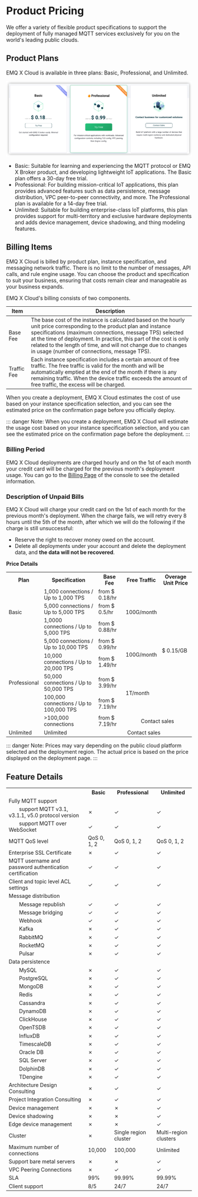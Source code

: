 # Product Pricing

We offer a variety of flexible product specifications to support the deployment of fully managed MQTT services exclusively for you on the world's leading public clouds.

## Product Plans

EMQ X Cloud is available in three plans: Basic, Professional, and Unlimited.

![plan](./_assets/pricing.png)

- Basic: Suitable for learning and experiencing the MQTT protocol or EMQ X Broker product, and developing lightweight IoT applications. The Basic plan offers a 30-day free trial.
- Professional: For building mission-critical IoT applications, this plan provides advanced features such as data persistence, message distribution, VPC peer-to-peer connectivity, and more. The Professional plan is available for a 14-day free trial.
- Unlimited: Suitable for building enterprise-class IoT platforms, this plan provides support for multi-territory and exclusive hardware deployments and adds device management, device shadowing, and thing modeling features.



## Billing Items

EMQ X Cloud is billed by product plan, instance specification, and messaging network traffic. There is no limit to the number of messages, API calls, and rule engine usage. You can choose the product and specification to suit your business, ensuring that costs remain clear and manageable as your business expands.

EMQ X Cloud's billing consists of two components.

| Item         | Description                                                  |
| ----------- | ----------------------------------------------------------- |
| Base Fee    | The base cost of the instance is calculated based on the hourly unit price corresponding to the product plan and instance specifications (maximum connections, message TPS) selected at the time of deployment. In practice, this part of the cost is only related to the length of time, and will not change due to changes in usage (number of connections, message TPS).
| Traffic Fee | Each instance specification includes a certain amount of free traffic. The free traffic is valid for the month and will be automatically emptied at the end of the month if there is any remaining traffic. When the device traffic exceeds the amount of free traffic, the excess will be charged. |

When you create a deployment, EMQ X Cloud estimates the cost of use based on your instance specification selection, and you can see the estimated price on the confirmation page before you officially deploy.

::: danger
Note: When you create a deployment, EMQ X Cloud will estimate the usage cost based on your instance specification selection, and you can see the estimated price on the confirmation page before the deployment.
:::



### Billing Period

EMQ X Cloud deployments are charged hourly and on the 1st of each month your credit card will be charged for the previous month's deployment usage. You can go to the [Billing Page](<https://cloud-intl.emqx.com/console/billing/overview>) of the console to see the detailed information.



### Description of Unpaid Bills

EMQ X Cloud will charge your credit card on the 1st of each month for the previous month's deployment. When the charge fails, we will retry every 8 hours until the 5th of the month, after which we will do the following if the charge is still unsuccessful:

- Reserve the right to recover money owed on the account.
- Delete all deployments under your account and delete the deployment data, and **the data will not be recovered**.



**Price Details**

<table>
   <tr>
      <th>Plan</th>
      <th>Specification</th>
      <th>Base Fee</th>
      <th>Free Traffic</th>
      <th>Overage Unit Price</th>
   </tr>
   <tr>
      <td rowspan="3">Basic</td>
      <td>1,000 connections / Up to 1,000 TPS</td>
      <td>from $ 0.18/hr</td>
      <td rowspan="3">100G/month</td>
      <td rowspan="7">$ 0.15/GB</td>
   </tr>
   <tr>
      <td>5,000 connections / Up to 5,000 TPS</td>
      <td>from $ 0.5/hr</td>
   </tr>
   <tr>
      <td>1,0000 connections / Up to 5,000 TPS</td>
      <td>from $ 0.88/hr </td>
   </tr>
   <tr>
      <td rowspan="5">Professional</td>
      <td>5,000 connections / Up to 10,000 TPS</td>
      <td>from $ 0.99/hr </td>
      <td rowspan="2">100G/month</td>
   </tr>
   <tr>
      <td>10,000 connections / Up to 20,000 TPS</td>
      <td>from $ 1.49/hr</td>
   </tr>
   <tr>
      <td>50,000 connections / Up to 50,000 TPS</td>
      <td>from $ 3.99/hr</td>
      <td rowspan="2">1T/month</td>
   </tr>
   <tr>
      <td>100,000 connections / Up to 100,000 TPS</td>
      <td>from $ 7.19/hr</td>
   </tr>
   <tr>
      <td>>100,000 connections</td>
      <td>from $ 7.19/hr</td>
      <td colspan="2" align="center">Contact sales</td>
   </tr>
   <tr>
      <td>Unlimited</td>
      <td>Unlimited</td>
      <td colspan="3" align="center">Contact sales</td>
   </tr>
</table>


::: danger
Note: Prices may vary depending on the public cloud platform selected and the deployment region. The actual price is based on the price displayed on the deployment page.
:::

## Feature Details

<table>
  <tr>
      <th></th>
      <th>Basic</th>
      <th>Professional</th>
      <th>Unlimited</th>
    </tr>
   <tr>
      <td>Fully MQTT support</td>
      <td></td>
      <td></td>
      <td></td>
   </tr>
   <tr>
      <td style="text-indent: 2em;">support MQTT v3.1, v3.1.1, v5.0 protocol version</td>
      <td>&#10007</td>
      <td>&#10003</td>
      <td>&#10003</td>
   </tr>
   <tr>
      <td style="text-indent: 2em;">support MQTT over WebSocket</td>
      <td>&#10003</td>
      <td>&#10003</td>
      <td>&#10003</td>
   </tr>
   <tr>
      <td>MQTT QoS level</td>
      <td>QoS 0, 1, 2</td>
      <td>QoS 0, 1, 2</td>
      <td>QoS 0, 1, 2</td>
   </tr>
   <tr>
      <td>Enterprise SSL Certificate</td>
      <td>&#10007</td>
      <td>&#10003</td>
      <td>&#10003</td>
   </tr>
   <tr>
      <td>MQTT username and password authentication certification</td>
      <td>&#10003</td>
      <td>&#10003</td>
      <td>&#10003</td>
   </tr>
   <tr>
      <td>Client and topic level ACL settings</td>
      <td>&#10003</td>
      <td>&#10003</td>
      <td>&#10003</td>
   </tr>
   <tr>
      <td>Message distribution</td>
      <td></td>
      <td></td>
      <td></td>
   </tr>
   <tr>
      <td style="text-indent: 2em;">Message republish</td>
      <td>&#10003</td>
      <td>&#10003</td>
      <td>&#10003</td>
   </tr>
   <tr>
      <td style="text-indent: 2em;">Message bridging</td>
      <td>&#10003</td>
      <td>&#10003</td>
      <td>&#10003</td>
   </tr>
   <tr>
      <td style="text-indent: 2em;">Webhook</td>
      <td>&#10003</td>
      <td>&#10003</td>
      <td>&#10003</td>
   </tr>
   <tr>
      <td style="text-indent: 2em;">Kafka</td>
      <td>&#10007</td>
      <td>&#10003</td>
      <td>&#10003</td>
   </tr>
   <tr>
      <td style="text-indent: 2em;">RabbitMQ</td>
      <td>&#10007</td>
      <td>&#10003</td>
      <td>&#10003</td>
   </tr>
   <tr>
      <td style="text-indent: 2em;">RocketMQ</td>
      <td>&#10007</td>
      <td>&#10003</td>
      <td>&#10003</td>
   </tr>
   <tr>
      <td style="text-indent: 2em;">Pulsar</td>
      <td>&#10007</td>
      <td>&#10003</td>
      <td>&#10003</td>
   </tr>
   <tr>
      <td>Data persistence</td>
      <td></td>
      <td></td>
      <td></td>
   </tr>
   <tr>
      <td style="text-indent: 2em;">MySQL</td>
      <td>&#10007</td>
      <td>&#10003</td>
      <td>&#10003</td>
   </tr>
   <tr>
      <td style="text-indent: 2em;">PostgreSQL</td>
      <td>&#10007</td>
      <td>&#10003</td>
      <td>&#10003</td>
   </tr>
   <tr>
      <td style="text-indent: 2em;">MongoDB</td>
      <td>&#10007</td>
      <td>&#10003</td>
      <td>&#10003</td>
   </tr>
   <tr>
      <td style="text-indent: 2em;">Redis</td>
      <td>&#10007</td>
      <td>&#10003</td>
      <td>&#10003</td>
   </tr>
   <tr>
      <td style="text-indent: 2em;">Cassandra</td>
      <td>&#10007</td>
      <td>&#10003</td>
      <td>&#10003</td>
   </tr>
   <tr>
      <td style="text-indent: 2em;">DynamoDB</td>
      <td>&#10007</td>
      <td>&#10003</td>
      <td>&#10003</td>
   </tr>
   <tr>
      <td style="text-indent: 2em;">ClickHouse</td>
      <td>&#10007</td>
      <td>&#10003</td>
      <td>&#10003</td>
   </tr>
   <tr>
      <td style="text-indent: 2em;">OpenTSDB</td>
      <td>&#10007</td>
      <td>&#10003</td>
      <td>&#10003</td>
   </tr>
   <tr>
      <td style="text-indent: 2em;">InfluxDB</td>
      <td>&#10007</td>
      <td>&#10003</td>
      <td>&#10003</td>
   </tr>
   <tr>
      <td style="text-indent: 2em;">TimescaleDB</td>
      <td>&#10007</td>
      <td>&#10003</td>
      <td>&#10003</td>
   </tr>
   <tr>
      <td style="text-indent: 2em;">Oracle DB</td>
      <td>&#10007</td>
      <td>&#10003</td>
      <td>&#10003</td>
   </tr>
   <tr>
      <td style="text-indent: 2em;">SQL Server</td>
      <td>&#10007</td>
      <td>&#10003</td>
      <td>&#10003</td>
   </tr>
   <tr>
      <td style="text-indent: 2em;">DolphinDB</td>
      <td>&#10007</td>
      <td>&#10003</td>
      <td>&#10003</td>
   </tr>
   <tr>
      <td style="text-indent: 2em;">TDengine</td>
      <td>&#10007</td>
      <td>&#10003</td>
      <td>&#10003</td>
   </tr>
   <tr>
      <td>Architecture Design Consulting</td>
      <td>&#10007</td>
      <td>&#10003</td>
      <td>&#10003</td>
   </tr>
   <tr>
      <td>Project Integration Consulting</td>
      <td>&#10007</td>
      <td>&#10003</td>
      <td>&#10003</td>
   </tr>
   <tr>
      <td>Device management</td>
      <td>&#10007</td>
      <td>&#10007</td>
      <td>&#10003</td>
   </tr>
   <tr>
      <td>Device shadowing</td>
      <td>&#10007</td>
      <td>&#10007</td>
      <td>&#10003</td>
   </tr>
   <tr>
      <td>Edge device management</td>
      <td>&#10007</td>
      <td>&#10007</td>
      <td>&#10003</td>
   </tr>
   <tr>
      <td>Cluster</td>
      <td>&#10007</td>
      <td>Single region cluster</td>
      <td>Multi-region clusters</td>
   </tr>
   <tr>
      <td>Maximum number of connections</td>
      <td>10,000</td>
      <td>100,000</td>
      <td>Unlimited</td>
   </tr>
   <tr>
      <td>Support bare metal servers</td>
      <td>&#10007</td>
      <td>&#10007</td>
      <td>&#10003</td>
   </tr>
   <tr>
      <td>VPC Peering Connections</td>
      <td>&#10007</td>
      <td>&#10003</td>
      <td>&#10003</td>
   </tr>
   <tr>
      <td>SLA</td>
      <td>99%</td>
      <td>99.99%</td>
      <td>99.99%</td>
   </tr>
   <tr>
      <td>Client support</td>
      <td>8/5</td>
      <td>24/7</td>
      <td>24/7</td>
   </tr>
</table>